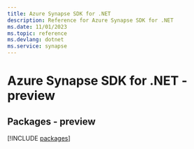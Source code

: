 ```yaml
---
title: Azure Synapse SDK for .NET
description: Reference for Azure Synapse SDK for .NET
ms.date: 11/01/2023
ms.topic: reference
ms.devlang: dotnet
ms.service: synapse
---
```

# Azure Synapse SDK for .NET - preview
## Packages - preview
[!INCLUDE [packages](synapse-index.md)]